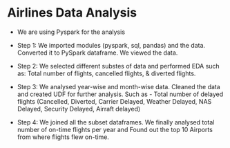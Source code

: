 # Airlines Data Analysis

- We are using Pyspark for the analysis

- Step 1: We imported modules (pyspark, sql, pandas) and the data. Converted it to PySpark dataframe. We viewed the data.

- Step 2: We selected different substes of data and performed EDA such as: Total number of flights, cancelled flights, & diverted flights.

- Step 3: We analysed year-wise and month-wise data. Cleaned the data and created UDF for further analysis. Such as - Total number of delayed flights (Cancelled, Diverted, Carrier Delayed, Weather Delayed, NAS Delayed, Security Delayed, Airraft delayed)

- Step 4: We joined all the subset dataframes. We finally analysed total number of on-time flights per year and Found out the top 10 Airports from where flights flew on-time.
